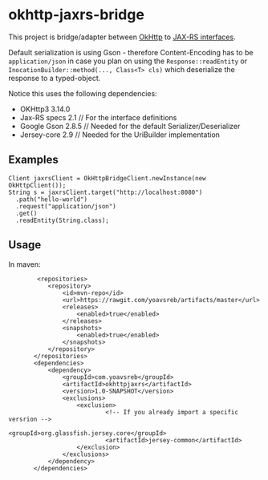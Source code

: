 # okhttp-jaxrs-bridge

This project is bridge/adapter between [OkHttp](https://github.com/square/okhttp) to [JAX-RS interfaces](https://github.com/jax-rs).

Default serialization is using Gson - therefore Content-Encoding has to be `application/json` in case you plan on using the `Response::readEntity` or `InocationBuilder::method(..., Class<T> cls)`  which deserialize the response to a typed-object.

Notice this uses the following dependencies:
* OKHttp3 3.14.0
* Jax-RS specs 2.1 // For the interface definitions
* Google Gson 2.8.5  // Needed for the default Serializer/Deserializer
* Jersey-core 2.9  // Needed for the UriBuilder implementation

## Examples
```
Client jaxrsClient = OkHttpBridgeClient.newInstance(new OkHttpClient());
String s = jaxrsClient.target("http://localhost:8080")
  .path("hello-world")
  .request("application/json")
  .get()
  .readEntity(String.class);
```

## Usage
In maven:
``` 
        <repositories>
           <repository>
               <id>mvn-repo</id>
               <url>https://rawgit.com/yoavsreb/artifacts/master</url>
               <releases>
                   <enabled>true</enabled>
               </releases>
               <snapshots>
                   <enabled>true</enabled>
               </snapshots>
           </repository>
       </repositories>
       <dependencies>
           <dependency>
               <groupId>com.yoavsreb</groupId>
               <artifactId>okhttpjaxrs</artifactId>
               <version>1.0-SNAPSHOT</version>
               <exclusions>
                   <exclusion>
                           <!-- If you already import a specific versrion -->
                           <groupId>org.glassfish.jersey.core</groupId>
                           <artifactId>jersey-common</artifactId>
                   </exclusion>
               </exclusions>
           </dependency>
       </dependencies>
```

